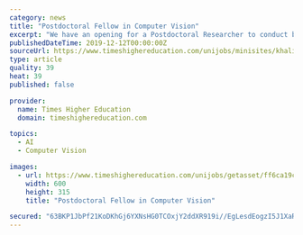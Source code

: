 ```yaml
---
category: news
title: "Postdoctoral Fellow in Computer Vision"
excerpt: "We have an opening for a Postdoctoral Researcher to conduct basic and applied research in computer vision developing novel deep learning networks to develop a novel method for early prediction of Alzheimer disease. Ph.D. in the field of computer vision ..."
publishedDateTime: 2019-12-12T00:00:00Z
sourceUrl: https://www.timeshighereducation.com/unijobs/minisites/khalifa-university/listing/189153/postdoctoral-fellow-in-computer-vision/
type: article
quality: 39
heat: 39
published: false

provider:
  name: Times Higher Education
  domain: timeshighereducation.com

topics:
  - AI
  - Computer Vision

images:
  - url: https://www.timeshighereducation.com/unijobs/getasset/ff6ca19c-d57d-4b5e-aea1-dbcf66ef14bf/;w=600;h=315
    width: 600
    height: 315
    title: "Postdoctoral Fellow in Computer Vision"

secured: "63BKP1JbPf21KoDKhGj6YXNsHG0TCOxjY2ddXR919i//EgLesdEogzI5J1XaROvKgoPLruuclvmgCiaUnZgGBtDisiBozPvqi/3ZnlTVbxjRIMhK1kM3fKjn9TfbTL2NvVELWnQ9OJv6SRKEVDqXTnHfQFuYsDtrd5/hRKk080u/QAx85HaoVOdRpdd5GEtF5jyOw7Bu9sDNPQjXZhE6/zp0G0XwTHPmHnP9VXFjQHOJ3vBgqoul1KxEQ5XNq4IJ00olIKo1K31icSimgoBUpw==;0aDwk9faa0vmRNW5u9HDrw=="
---
```


